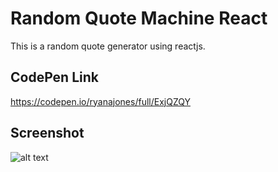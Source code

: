 # Random Quote Machine React

This is a random quote generator using reactjs.

## CodePen Link

https://codepen.io/ryanajones/full/ExjQZQY

## Screenshot

![alt text](https://i.imgur.com/2hOFpLX.png)
